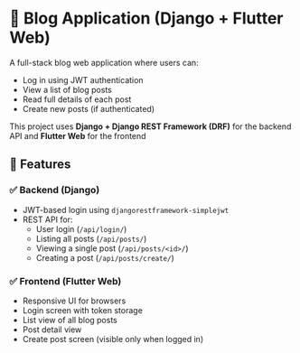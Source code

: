 # 📝 Blog Application (Django + Flutter Web)

A full-stack blog web application where users can:
- Log in using JWT authentication
- View a list of blog posts
- Read full details of each post
- Create new posts (if authenticated)

This project uses **Django + Django REST Framework (DRF)** for the backend API and **Flutter Web** for the frontend

## 🚀 Features

### ✅ Backend (Django)
- JWT-based login using `djangorestframework-simplejwt`
- REST API for:
  - User login (`/api/login/`)
  - Listing all posts (`/api/posts/`)
  - Viewing a single post (`/api/posts/<id>/`)
  - Creating a post (`/api/posts/create/`)

### ✅ Frontend (Flutter Web)
- Responsive UI for browsers
- Login screen with token storage
- List view of all blog posts
- Post detail view
- Create post screen (visible only when logged in)
